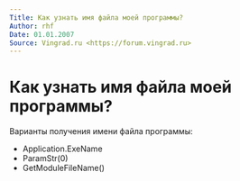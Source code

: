 ```yaml
---
Title: Как узнать имя файла моей программы?
Author: rhf
Date: 01.01.2007
Source: Vingrad.ru <https://forum.vingrad.ru>
---
```



Как узнать имя файла моей программы?
====================================

Варианты получения имени файла программы:

- Application.ExeName
- ParamStr(0)
- GetModuleFileName()

